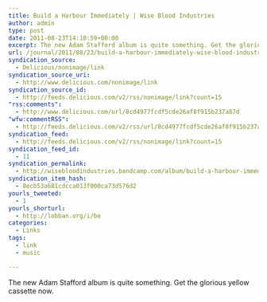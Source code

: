 ```yaml
---
title: Build a Harbour Immediately | Wise Blood Industries
author: admin
type: post
date: 2011-08-23T14:10:59+00:00
excerpt: The new Adam Stafford album is quite something. Get the glorious yellow cassette now.
url: /journal/2011/08/23/build-a-harbour-immediately-wise-blood-industries/
syndication_source:
  - Delicious/nonimage/link
syndication_source_uri:
  - http://www.delicious.com/nonimage/link
syndication_source_id:
  - http://feeds.delicious.com/v2/rss/nonimage/link?count=15
"rss:comments":
  - http://www.delicious.com/url/8cd4977fcdf5cde26af8f915b237a87d
"wfw:commentRSS":
  - http://feeds.delicious.com/v2/rss/url/8cd4977fcdf5cde26af8f915b237a87d
syndication_feed:
  - http://feeds.delicious.com/v2/rss/nonimage/link?count=15
syndication_feed_id:
  - 11
syndication_permalink:
  - http://wisebloodindustries.bandcamp.com/album/build-a-harbour-immediately
syndication_item_hash:
  - 8ecb53a681cdcca013f000ca73d576d2
yourls_tweeted:
  - 1
yourls_shorturl:
  - http://lobban.org/i/be
categories:
  - Links
tags:
  - link
  - music

---
```

The new Adam Stafford album is quite something. Get the glorious yellow cassette now.